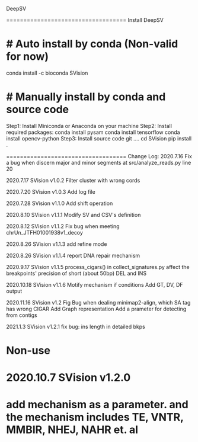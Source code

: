 DeepSV


===================================
Install DeepSV

# # Auto install by conda (Non-valid for now)
conda install -c bioconda SVision

# # Manually install by conda and source code
Step1: Install Miniconda or Anaconda on your machine
Step2: Install required packages:
		conda install pysam
		conda install tensorflow
		conda install opencv-python
Step3: Install source code
		git ....
		cd SVision
		pip install .



===================================
Change Log:
2020.7.16
    Fix a bug when discern major and minor segments at src/analyze_reads.py line 20

2020.7.17 SVision v1.0.2
    Filter cluster with wrong cords

2020.7.20 SVision v1.0.3
    Add log file

2020.7.28 SVision v1.1.0
    Add shift operation

2020.8.10 SVision v1.1.1
    Modify SV and CSV's definition

2020.8.12 SVision v1.1.2
    Fix bug when meeting chrUn_JTFH01001938v1_decoy

2020.8.26 SVision v1.1.3
    add refine mode

2020.8.26 SVision v1.1.4
    report DNA repair mechanism

2020.9.17 SVision v1.1.5
    process_cigars() in collect_signatures.py affect the  breakpoints' precision of short (about 50bp) DEL and INS

2020.10.18 SVision v1.1.6
    Motify mechanism if conditions
    Add GT, DV, DF output

2020.11.16 SVision v1.2
    Fig Bug when dealing minimap2-align, which SA tag has wrong CIGAR
    Add Graph representation
    Add a prameter for detecting from contigs

2021.1.3 SVision v1.2.1
    fix bug: ins length in detailed bkps
# Non-use
# 2020.10.7 SVision v1.2.0
#    add mechanism as a parameter. and the mechanism includes TE, VNTR, MMBIR, NHEJ, NAHR et. al